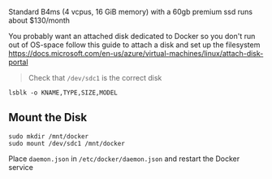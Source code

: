 Standard B4ms (4 vcpus, 16 GiB memory) with a 60gb premium ssd
runs about $130/month

You probably want an attached disk dedicated to Docker so you don't run out of OS-space
follow this guide to attach a disk and set up the filesystem
https://docs.microsoft.com/en-us/azure/virtual-machines/linux/attach-disk-portal

> Check that `/dev/sdc1` is the correct disk
```
lsblk -o KNAME,TYPE,SIZE,MODEL
```

## Mount the Disk
```
sudo mkdir /mnt/docker
sudo mount /dev/sdc1 /mnt/docker
```

Place `daemon.json` in `/etc/docker/daemon.json` and restart the Docker service
